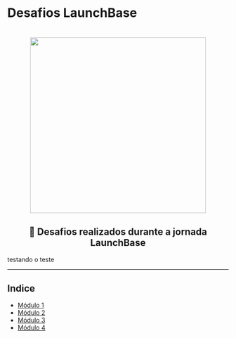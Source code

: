 # Desafios LaunchBase

<h1 align="center">
  <img src="https://ik.imagekit.io/birobirobiro/undraw_code_review_l1q9_nOYVRVAqZ.svg" width=400px height=400px>
</h1>


<h2 align="center">
  🚀 Desafios realizados durante a jornada LaunchBase
</h1>


testando o teste


----

## Indice

* [Módulo 1](https://github.com/birobirobiro/launchbase-rocketseat/tree/master/desafios-launchbase/modulo01)
* [Módulo 2](https://github.com/birobirobiro/launchbase-rocketseat/tree/master/desafios-launchbase/modulo02)
* [Módulo 3](#)
* [Módulo 4](#)